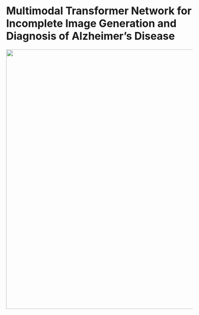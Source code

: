 
# Multimodal Transformer Network for Incomplete Image Generation and Diagnosis of Alzheimer’s Disease

<p align="center">
  <img src="[https://github.com/xiaoxingxingkz/MLG-GAN/tree/main/img/overview.png" width="700">
</p>

